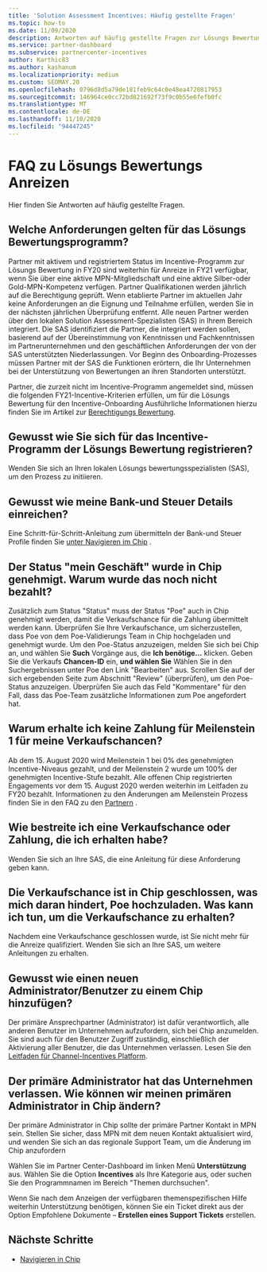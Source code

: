 ```yaml
---
title: 'Solution Assessment Incentives: Häufig gestellte Fragen'
ms.topic: how-to
ms.date: 11/09/2020
description: Antworten auf häufig gestellte Fragen zur Lösungs Bewertung
ms.service: partner-dashboard
ms.subservice: partnercenter-incentives
author: Karthic83
ms.author: kashanum
ms.localizationpriority: medium
ms.custom: SEOMAY.20
ms.openlocfilehash: 0796d8d5a79de181feb9c64c0e48ea4720817953
ms.sourcegitcommit: 146964ce0cc72bd821692f73f9c0b55e6fefb0fc
ms.translationtype: MT
ms.contentlocale: de-DE
ms.lasthandoff: 11/10/2020
ms.locfileid: "94447245"
---
```

# <a name="solution-assessment-incentives-faq"></a>FAQ zu Lösungs Bewertungs Anreizen

Hier finden Sie Antworten auf häufig gestellte Fragen.

## <a name="what-are-the-eligibility-requirements-for-the-solution-assessment-incentive-program"></a>Welche Anforderungen gelten für das Lösungs Bewertungsprogramm?

Partner mit aktivem und registriertem Status im Incentive-Programm zur Lösungs Bewertung in FY20 sind weiterhin für Anreize in FY21 verfügbar, wenn Sie über eine aktive MPN-Mitgliedschaft und eine aktive Silber-oder Gold-MPN-Kompetenz verfügen. Partner Qualifikationen werden jährlich auf die Berechtigung geprüft.  Wenn etablierte Partner im aktuellen Jahr keine Anforderungen an die Eignung und Teilnahme erfüllen, werden Sie in der nächsten jährlichen Überprüfung entfernt.  Alle neuen Partner werden über den lokalen Solution Assessment-Spezialisten (SAS) in Ihrem Bereich integriert.  Die SAS identifiziert die Partner, die integriert werden sollen, basierend auf der Übereinstimmung von Kenntnissen und Fachkenntnissen im Partnerunternehmen und den geschäftlichen Anforderungen der von der SAS unterstützten Niederlassungen.
Vor Beginn des Onboarding-Prozesses müssen Partner mit der SAS die Funktionen erörtern, die Ihr Unternehmen bei der Unterstützung von Bewertungen an ihren Standorten unterstützt. 

Partner, die zurzeit nicht im Incentive-Programm angemeldet sind, müssen die folgenden FY21-Incentive-Kriterien erfüllen, um für die Lösungs Bewertung für den Incentive-Onboarding Ausführliche Informationen hierzu finden Sie im Artikel zur [Berechtigungs Bewertung](chip-solutions-assessment-eligible.md).

## <a name="how-do-i-enroll-in-the-solution-assessments-incentive-program"></a>Gewusst wie Sie sich für das Incentive-Programm der Lösungs Bewertung registrieren?

Wenden Sie sich an Ihren lokalen Lösungs bewertungsspezialisten (SAS), um den Prozess zu initiieren.

## <a name="how-do-i-submit-my-bank-and-tax-details"></a>Gewusst wie meine Bank-und Steuer Details einreichen?

Eine Schritt-für-Schritt-Anleitung zum übermitteln der Bank-und Steuer Profile finden Sie [unter Navigieren im Chip](chip-intro.md) .

## <a name="my-deal-status-has-been-approved-in-chip-why-hasnt-it-been-paid-yet"></a>Der Status "mein Geschäft" wurde in Chip genehmigt. Warum wurde das noch nicht bezahlt?

Zusätzlich zum Status "Status" muss der Status "Poe" auch in Chip genehmigt werden, damit die Verkaufschance für die Zahlung übermittelt werden kann. Überprüfen Sie Ihre Verkaufschance, um sicherzustellen, dass Poe von dem Poe-Validierungs Team in Chip hochgeladen und genehmigt wurde. Um den Poe-Status anzuzeigen, melden Sie sich bei Chip an, und wählen Sie **Such** Vorgänge aus, die **Ich benötige...** klicken. Geben Sie die Verkaufs **Chancen-ID** ein, **und wählen Sie** Wählen Sie in den Suchergebnissen unter Poe den Link "Bearbeiten" aus. Scrollen Sie auf der sich ergebenden Seite zum Abschnitt "Review" (überprüfen), um den Poe-Status anzuzeigen. Überprüfen Sie auch das Feld "Kommentare" für den Fall, dass das Poe-Team zusätzliche Informationen zum Poe angefordert hat.

## <a name="why-did-i-not-receive-any-payment-for-milestone-1-for-my-opportunity"></a>Warum erhalte ich keine Zahlung für Meilenstein 1 für meine Verkaufschancen?

Ab dem 15. August 2020 wird Meilenstein 1 bei 0% des genehmigten Incentive-Niveaus gezahlt, und der Meilenstein 2 wurde um 100% der genehmigten Incentive-Stufe bezahlt. Alle offenen Chip registrierten Engagements vor dem 15. August 2020 werden weiterhin im Leitfaden zu FY20 bezahlt. Informationen zu den Änderungen am Meilenstein Prozess finden Sie in den FAQ zu den [Partnern](https://assetsprod.microsoft.com/solution-assessment-incentive-program-faq.pdf) .

## <a name="how-to-i-dispute-an-opportunity-or-payment-i-received"></a>Wie bestreite ich eine Verkaufschance oder Zahlung, die ich erhalten habe?

Wenden Sie sich an Ihre SAS, die eine Anleitung für diese Anforderung geben kann.

## <a name="the-opportunity-is-closed-in-chip-which-is-preventing-me-from-uploading-poe-what-can-i-do-to-get-the-opportunity-paid"></a>Die Verkaufschance ist in Chip geschlossen, was mich daran hindert, Poe hochzuladen. Was kann ich tun, um die Verkaufschance zu erhalten?

Nachdem eine Verkaufschance geschlossen wurde, ist Sie nicht mehr für die Anreize qualifiziert. Wenden Sie sich an Ihre SAS, um weitere Anleitungen zu erhalten.

## <a name="how-do-i-add-a-new-adminuser-to-chip"></a>Gewusst wie einen neuen Administrator/Benutzer zu einem Chip hinzufügen?

Der primäre Ansprechpartner (Administrator) ist dafür verantwortlich, alle anderen Benutzer im Unternehmen aufzufordern, sich bei Chip anzumelden. Sie sind auch für den Benutzer Zugriff zuständig, einschließlich der Aktivierung aller Benutzer, die das Unternehmen verlassen. Lesen Sie den [Leitfaden für Channel-Incentives Platform](chip-intro.md).

## <a name="the-primary-admin-has-left-our-company-how-do-we-change-my-primary-admin-in-chip"></a>Der primäre Administrator hat das Unternehmen verlassen. Wie können wir meinen primären Administrator in Chip ändern?

Der primäre Administrator in Chip sollte der primäre Partner Kontakt in MPN sein. Stellen Sie sicher, dass MPN mit dem neuen Kontakt aktualisiert wird, und wenden Sie sich an das regionale Support Team, um die Änderung im Chip anzufordern

Wählen Sie im Partner Center-Dashboard im linken Menü **Unterstützung** aus. Wählen Sie die Option **Incentives** als Ihre Kategorie aus, oder suchen Sie den Programmnamen im Bereich "Themen durchsuchen".

Wenn Sie nach dem Anzeigen der verfügbaren themenspezifischen Hilfe weiterhin Unterstützung benötigen, können Sie ein Ticket direkt aus der Option Empfohlene Dokumente – **Erstellen eines Support Tickets** erstellen.

## <a name="next-steps"></a>Nächste Schritte

- [Navigieren in Chip](chip-intro.md)
